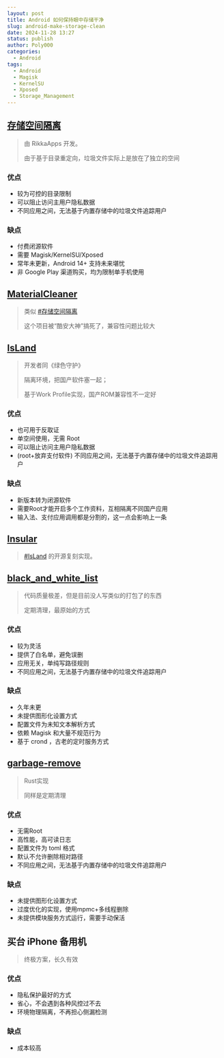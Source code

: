 ```yaml
---
layout: post
title: Android 如何保持眼中存储干净
slug: android-make-storage-clean
date: 2024-11-28 13:27
status: publish
author: Poly000
categories: 
  - Android
tags: 
  - Android
  - Magisk
  - KernelSU
  - Xposed
  - Storage_Management
---
```


## [存储空间隔离](https://sr.rikka.app/zh-hans/)

> 由 RikkaApps 开发。
> 
> 由于基于目录重定向，垃圾文件实际上是放在了独立的空间

### 优点

- 较为可控的目录限制
- 可以阻止访问主用户隐私数据
- 不同应用之间，无法基于内置存储中的垃圾文件追踪用户

### 缺点

- 付费闭源软件
- 需要 Magisk/KernelSU/Xposed
- 常年未更新，Android 14+ 支持未来堪忧
- 非 Google Play 渠道购买，均为限制单手机使用

## [MaterialCleaner](https://github.com/MaterialCleaner/MaterialCleaner)

>类似 [#存储空间隔离](#存储空间隔离)
>
> 这个项目被“酷安大神”搞死了，兼容性问题比较大

## [IsLand](https://play.google.com/store/apps/details?id=com.oasisfeng.island)

> 开发者同《绿色守护》
> 
> 隔离环境，把国产软件塞一起；
>
> 基于Work Profile实现，国产ROM兼容性不一定好

### 优点

- 也可用于反取证
- 单空间使用，无需 Root
- 可以阻止访问主用户隐私数据
- (root+放弃支付软件) 不同应用之间，无法基于内置存储中的垃圾文件追踪用户

### 缺点

- 新版本转为闭源软件
- 需要Root才能开启多个工作资料，互相隔离不同国产应用
- 输入法、支付应用调用都是分割的，这一点会影响上一条

## [Insular](https://secure-system.gitlab.io/Insular/)

> [#IsLand](#island) 的开源复刻实现。

## [black_and_white_list](https://github.com/Petit-Abba/black_and_white_list)

> 代码质量极差，但是目前没人写类似的打包了的东西
>
> 定期清理，最原始的方式

### 优点

- 较为灵活
- 提供了白名单，避免误删
- 应用无关，单纯写路径规则
- 不同应用之间，无法基于内置存储中的垃圾文件追踪用户

### 缺点

- 久年未更
- 未提供图形化设置方式
- 配置文件为未知文本解析方式
- 依赖 Magisk 和大量不规范行为
- 基于 crond ，古老的定时服务方式
  
## [garbage-remove](https://github.com/mokurin000/garbage-remove)

> Rust实现
> 
> 同样是定期清理

### 优点

- 无需Root
- 高性能，高可读日志
- 配置文件为 toml 格式
- 默认不允许删除相对路径
- 不同应用之间，无法基于内置存储中的垃圾文件追踪用户

### 缺点

- 未提供图形化设置方式
- 过度优化的实现，使用mpmc+多线程删除
- 未提供模块服务方式运行，需要手动保活

## 买台 iPhone 备用机

> 终极方案，长久有效

### 优点

- 隐私保护最好的方式
- 省心，不会遇到各种风控过不去
- 环境物理隔离，不再担心侧漏检测

### 缺点

- 成本较高
